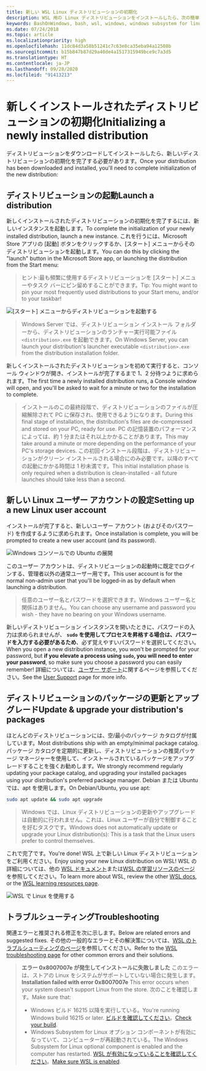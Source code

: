 ```yaml
---
title: 新しい WSL Linux ディストリビューションの初期化
description: WSL 用の Linux ディストリビューションをインストールしたら、次の簡単な手順に従って初期化を完了します
keywords: BashOnWindows, bash, wsl, windows, windows subsystem for linux, windowssubsystem, ubuntu, debian, suse, windows 10
ms.date: 07/24/2018
ms.topic: article
ms.localizationpriority: high
ms.openlocfilehash: 11dc84d3a58b51241c7c63e8ca35eba94a12508b
ms.sourcegitcommit: b15b847b87d29a40de4a1517315949bce9c7a3d5
ms.translationtype: HT
ms.contentlocale: ja-JP
ms.lasthandoff: 09/28/2020
ms.locfileid: "91413213"
---
```

# <a name="initializing-a-newly-installed-distribution"></a><span data-ttu-id="a3ef0-104">新しくインストールされたディストリビューションの初期化</span><span class="sxs-lookup"><span data-stu-id="a3ef0-104">Initializing a newly installed distribution</span></span>

<span data-ttu-id="a3ef0-105">ディストリビューションをダウンロードしてインストールしたら、新しいディストリビューションの初期化を完了する必要があります。</span><span class="sxs-lookup"><span data-stu-id="a3ef0-105">Once your distribution has been downloaded and installed, you'll need to complete initialization of the new distribution:</span></span>

## <a name="launch-a-distribution"></a><span data-ttu-id="a3ef0-106">ディストリビューションの起動</span><span class="sxs-lookup"><span data-stu-id="a3ef0-106">Launch a distribution</span></span>

<span data-ttu-id="a3ef0-107">新しくインストールされたディストリビューションの初期化を完了するには、新しいインスタンスを起動します。</span><span class="sxs-lookup"><span data-stu-id="a3ef0-107">To complete the initialization of your newly installed distribution, launch a new instance.</span></span> <span data-ttu-id="a3ef0-108">これを行うには、Microsoft Store アプリの [起動] ボタンをクリックするか、[スタート] メニューからそのディストリビューションを起動します。</span><span class="sxs-lookup"><span data-stu-id="a3ef0-108">You can do this by clicking the "launch" button in the Microsoft Store app, or launching the distribution from the Start menu:</span></span>

> <span data-ttu-id="a3ef0-109">ヒント:最も頻繁に使用するディストリビューションを [スタート] メニューやタスク バーにピン留めすることができます。</span><span class="sxs-lookup"><span data-stu-id="a3ef0-109">Tip: You might want to pin your most frequently used distributions to your Start menu, and/or to your taskbar!</span></span>

![[スタート] メニューからディストリビューションを起動する](media/start-menu.png)

> <span data-ttu-id="a3ef0-111">Windows Server では、ディストリビューション インストール フォルダーから、ディストリビューションのランチャー実行可能ファイル `<distribution>.exe` を起動できます。</span><span class="sxs-lookup"><span data-stu-id="a3ef0-111">On Windows Server, you can launch your distribution's launcher executable `<distribution>.exe` from the distribution installation folder.</span></span>

<span data-ttu-id="a3ef0-112">新しくインストールされたディストリビューションを初めて実行すると、コンソール ウィンドウが開き、インストールが完了するまで 1、2 分待つように求められます。</span><span class="sxs-lookup"><span data-stu-id="a3ef0-112">The first time a newly installed distribution runs, a Console window will open, and you'll be asked to wait for a minute or two for the installation to complete.</span></span>

> <span data-ttu-id="a3ef0-113">インストールのこの最終段階で、ディストリビューションのファイルが圧縮解除されて PC に保存され、使用できるようになります。</span><span class="sxs-lookup"><span data-stu-id="a3ef0-113">During this final stage of installation, the distribution's files are de-compressed and stored on your PC, ready for use.</span></span> <span data-ttu-id="a3ef0-114">PC の記憶装置のパフォーマンスによっては、約 1 分またはそれ以上かかることがあります。</span><span class="sxs-lookup"><span data-stu-id="a3ef0-114">This may take around a minute or more depending on the performance of your PC's storage devices.</span></span> <span data-ttu-id="a3ef0-115">この初回インストール段階は、ディストリビューションがクリーン インストールされる場合にのみ必要です。以降のすべての起動にかかる時間は 1 秒未満です。</span><span class="sxs-lookup"><span data-stu-id="a3ef0-115">This initial installation phase is only required when a distribution is clean-installed - all future launches should take less than a second.</span></span>

## <a name="setting-up-a-new-linux-user-account"></a><span data-ttu-id="a3ef0-116">新しい Linux ユーザー アカウントの設定</span><span class="sxs-lookup"><span data-stu-id="a3ef0-116">Setting up a new Linux user account</span></span>

<span data-ttu-id="a3ef0-117">インストールが完了すると、新しいユーザー アカウント (およびそのパスワード) を作成するように求められます。</span><span class="sxs-lookup"><span data-stu-id="a3ef0-117">Once installation is complete, you will be prompted to create a new user account (and its password).</span></span>

![Windows コンソールでの Ubuntu の展開](media/UbuntuInstall.png)

<span data-ttu-id="a3ef0-119">このユーザー アカウントは、ディストリビューションの起動時に既定でログインする、管理者以外の通常ユーザー用です。</span><span class="sxs-lookup"><span data-stu-id="a3ef0-119">This user account is for the normal non-admin user that you'll be logged-in as by default when launching a distribution.</span></span>

> <span data-ttu-id="a3ef0-120">任意のユーザー名とパスワードを選択できます。Windows ユーザー名と関係はありません。</span><span class="sxs-lookup"><span data-stu-id="a3ef0-120">You can choose any username and password you wish - they have no bearing on your Windows username.</span></span>

<span data-ttu-id="a3ef0-121">新しいディストリビューション インスタンスを開いたときに、パスワードの入力は求められませんが、 **`sudo` を使用してプロセスを昇格する場合は、パスワードを入力する必要があるため**、必ず覚えやすいパスワードを選択してください。</span><span class="sxs-lookup"><span data-stu-id="a3ef0-121">When you open a new distribution instance, you won't be prompted for your password, but **if you elevate a process using `sudo`, you will need to enter your password**, so make sure you choose a password you can easily remember!</span></span> <span data-ttu-id="a3ef0-122">詳細については、[ユーザー サポート](user-support.md)に関するページを参照してください。</span><span class="sxs-lookup"><span data-stu-id="a3ef0-122">See the [User Support](user-support.md) page for more info.</span></span>

## <a name="update--upgrade-your-distributions-packages"></a><span data-ttu-id="a3ef0-123">ディストリビューションのパッケージの更新とアップグレード</span><span class="sxs-lookup"><span data-stu-id="a3ef0-123">Update & upgrade your distribution's packages</span></span>

<span data-ttu-id="a3ef0-124">ほとんどのディストリビューションには、空/最小のパッケージ カタログが付属しています。</span><span class="sxs-lookup"><span data-stu-id="a3ef0-124">Most distributions ship with an empty/minimal package catalog.</span></span> <span data-ttu-id="a3ef0-125">パッケージ カタログを定期的に更新し、ディストリビューションの推奨パッケージ マネージャーを使用して、インストールされているパッケージをアップグレードすることを強くお勧めします。</span><span class="sxs-lookup"><span data-stu-id="a3ef0-125">We strongly recommend regularly updating your package catalog, and upgrading your installed packages using your distribution's preferred package manager.</span></span> <span data-ttu-id="a3ef0-126">Debian または Ubuntu では、apt を使用します。</span><span class="sxs-lookup"><span data-stu-id="a3ef0-126">On Debian/Ubuntu, you use apt:</span></span>

```bash
sudo apt update && sudo apt upgrade
```

> <span data-ttu-id="a3ef0-127">Windows では、Linux ディストリビューションの更新やアップグレードは自動的に行われません。これは、Linux ユーザーが自分で制御することを好むタスクです。</span><span class="sxs-lookup"><span data-stu-id="a3ef0-127">Windows does not automatically update or upgrade your Linux distribution(s): This is a task that the Linux users prefer to control themselves.</span></span>

<span data-ttu-id="a3ef0-128">これで完了です。</span><span class="sxs-lookup"><span data-stu-id="a3ef0-128">You're done!</span></span> <span data-ttu-id="a3ef0-129">WSL 上で新しい Linux ディストリビューションをご利用ください。</span><span class="sxs-lookup"><span data-stu-id="a3ef0-129">Enjoy using your new Linux distribution on WSL!</span></span> <span data-ttu-id="a3ef0-130">WSL の詳細については、他の [WSL ドキュメント](./index.md)または[WSL の学習リソースのページ](https://aka.ms/learnwsl)を参照してください。</span><span class="sxs-lookup"><span data-stu-id="a3ef0-130">To learn more about WSL, review the other [WSL docs](./index.md), or the [WSL learning resources page](https://aka.ms/learnwsl).</span></span>

![WSL で Linux を使用する](media/linux-on-wsl.png)

## <a name="troubleshooting"></a><span data-ttu-id="a3ef0-132">トラブルシューティング</span><span class="sxs-lookup"><span data-stu-id="a3ef0-132">Troubleshooting</span></span>

<span data-ttu-id="a3ef0-133">関連エラーと推奨される修正を次に示します。</span><span class="sxs-lookup"><span data-stu-id="a3ef0-133">Below are related errors and suggested fixes.</span></span> <span data-ttu-id="a3ef0-134">その他の一般的なエラーとその解決策については、[WSL のトラブルシューティングのページ](troubleshooting.md)を参照してください。</span><span class="sxs-lookup"><span data-stu-id="a3ef0-134">Refer to the [WSL troubleshooting page](troubleshooting.md) for other common errors and their solutions.</span></span>

> <span data-ttu-id="a3ef0-135">**エラー 0x8007007e が発生してインストールに失敗しました** このエラーは、ストアの Linux をシステムがサポートしていない場合に発生します。</span><span class="sxs-lookup"><span data-stu-id="a3ef0-135">**Installation failed with error 0x8007007e** This error occurs when your system doesn't support Linux from the store.</span></span>  <span data-ttu-id="a3ef0-136">次のことを確認します。</span><span class="sxs-lookup"><span data-stu-id="a3ef0-136">Make sure that:</span></span>
> * <span data-ttu-id="a3ef0-137">Windows ビルド 16215 以降を実行している。</span><span class="sxs-lookup"><span data-stu-id="a3ef0-137">You're running Windows build 16215 or later.</span></span> <span data-ttu-id="a3ef0-138">[ビルドを確認してください](troubleshooting.md#check-your-build-number)。</span><span class="sxs-lookup"><span data-stu-id="a3ef0-138">[Check your build](troubleshooting.md#check-your-build-number).</span></span>
> * <span data-ttu-id="a3ef0-139">Windows Subsystem for Linux オプション コンポーネントが有効になっていて、コンピューターが再起動されている。</span><span class="sxs-lookup"><span data-stu-id="a3ef0-139">The Windows Subsystem for Linux optional component is enabled and the computer has restarted.</span></span>  <span data-ttu-id="a3ef0-140">[WSL が有効になっていることを確認してください](troubleshooting.md#confirm-wsl-is-enabled)。</span><span class="sxs-lookup"><span data-stu-id="a3ef0-140">[Make sure WSL is enabled](troubleshooting.md#confirm-wsl-is-enabled).</span></span>